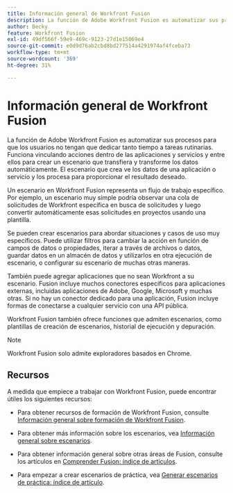 ```yaml
---
title: Información general de Workfront Fusion
description: La función de Adobe Workfront Fusion es automatizar sus procesos para que pueda concentrarse en nuevas tareas en lugar de repetir las mismas tareas una y otra vez. Funciona vinculando acciones dentro de las aplicaciones y servicios y entre ellos para crear un escenario que transfiera y transforme los datos automáticamente. El escenario que crea ve los datos de una aplicación o servicio y los procesa para proporcionar el resultado deseado.
author: Becky
feature: Workfront Fusion
exl-id: 49df566f-59e9-469c-9123-27d1e15069e4
source-git-commit: e0d9d76ab2cbd8bd277514a4291974af4fceba73
workflow-type: tm+mt
source-wordcount: '369'
ht-degree: 31%

---
```


# Información general de Workfront Fusion

La función de Adobe Workfront Fusion es automatizar sus procesos para que los usuarios no tengan que dedicar tanto tiempo a tareas rutinarias. Funciona vinculando acciones dentro de las aplicaciones y servicios y entre ellos para crear un escenario que transfiera y transforme los datos automáticamente. El escenario que crea ve los datos de una aplicación o servicio y los procesa para proporcionar el resultado deseado.

Un escenario en Workfront Fusion representa un flujo de trabajo específico. Por ejemplo, un escenario muy simple podría observar una cola de solicitudes de Workfront específica en busca de solicitudes y luego convertir automáticamente esas solicitudes en proyectos usando una plantilla.

Se pueden crear escenarios para abordar situaciones y casos de uso muy específicos. Puede utilizar filtros para cambiar la acción en función de campos de datos o propiedades, iterar a través de archivos o datos, guardar datos en un almacén de datos y utilizarlos en otra ejecución de escenario, o configurar su escenario de muchas otras maneras.

También puede agregar aplicaciones que no sean Workfront a su escenario. Fusion incluye muchos conectores específicos para aplicaciones externas, incluidas aplicaciones de Adobe, Google, Microsoft y muchas otras. Si no hay un conector dedicado para una aplicación, Fusion incluye formas de conectarse a cualquier servicio con una API pública.

Workfront Fusion también ofrece funciones que admiten escenarios, como plantillas de creación de escenarios, historial de ejecución y depuración.

>[!NOTE]
>
>Workfront Fusion solo admite exploradores basados en Chrome.

## Recursos

A medida que empiece a trabajar con Workfront Fusion, puede encontrar útiles los siguientes recursos:

* Para obtener recursos de formación de Workfront Fusion, consulte [Información general sobre formación de Workfront Fusion](https://experienceleague.adobe.com/es/docs/workfront-learn/tutorials-workfront/fusion/welcome-to-workfront-fusion/introduction-and-tech-strategy).


* Para obtener más información sobre los escenarios, vea [Información general sobre escenarios](/help/workfront-fusion/get-started-with-fusion/understand-fusion/scenario-overview.md).

* Para obtener información general sobre otras áreas de Fusion, consulte los artículos en [Comprender Fusion: índice de artículos](/help/workfront-fusion/get-started-with-fusion/understand-fusion/understand-fusion-toc.md).

* Para empezar a crear escenarios de práctica, vea [Generar escenarios de práctica: índice de artículo](/help/workfront-fusion/build-practice-scenarios/build-practice-scenarios-toc.md).
